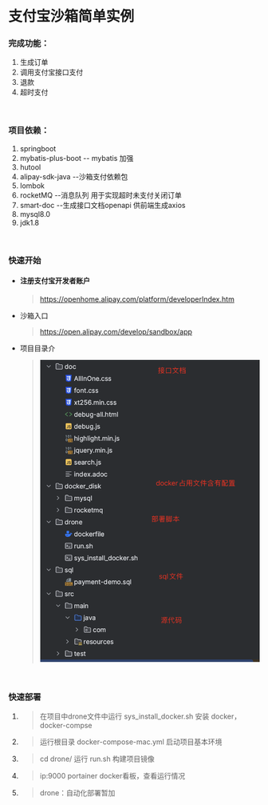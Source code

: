 # 支付宝沙箱简单实例

### 完成功能：

1. 生成订单
2. 调用支付宝接口支付
3. 退款
4. 超时支付

<br/>

### 项目依赖：

1. springboot
2. mybatis-plus-boot		-- mybatis 加强
3. hutool
4. alipay-sdk-java			--沙箱支付依赖包
5. lombok
6. rocketMQ					--消息队列 用于实现超时未支付关闭订单
7. smart-doc    				--生成接口文档openapi 供前端生成axios
8. mysql8.0
9. jdk1.8

<br/>

### 快速开始

- #### 注册支付宝开发者账户

  > https://openhome.alipay.com/platform/developerIndex.htm

- 沙箱入口

  > https://open.alipay.com/develop/sandbox/app

- 项目目录介

  > ![截图](doc/776195a5019db4156766451fc2005d99.png)

<br/>

### 快速部署

1. > 在项目中drone文件中运行 sys_install_docker.sh 安装 docker，docker-compse

2. > 运行根目录 docker-compose-mac.yml 启动项目基本环境

3. > cd drone/ 运行 run.sh 构建项目镜像

4. > ip:9000 portainer docker看板，查看运行情况

5. > drone：自动化部署暂加